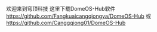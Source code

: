 欢迎来到穹顶科技
这里下载DomeOS-Hub软件
https://github.com/Fangkuaicangqiongya/DomeOS-Hub 或 https://github.com/Canggqiong01/DomeOS-Hub
